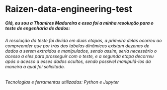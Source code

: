 # Raizen-data-engineering-test

<h5>Olá, eu sou a Thamires Madureira e essa foi a minha resolução para o teste de engenharia de dados:</h5>
<h6> A resolução do teste foi divida em duas etapas, a primeira delas ocorreu ao compreender que por trás das tabelas dinâmicas existam dezenas de dados a serem extraídos e manipulados, sendo assim, seria necessário o acesso a eles para prosseguir com o teste, e a segunda etapa decorreu após o acesso a esses dados ocultos, sendo possível manipulá-los da maneira a qual foi solicitado. 
</h6>
<h6>
Tecnologias e ferramentas utilizadas:
Python e
Jupyter 
</h6>
